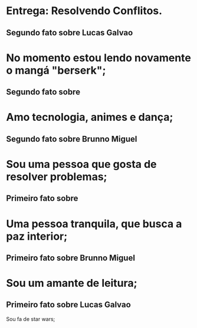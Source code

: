 # Entrega: Resolvendo Conflitos.


## Segundo fato sobre Lucas Galvao
No momento estou lendo novamente o mangá "berserk";
=======

## Segundo fato sobre <William>

Amo tecnologia, animes e dança;
=======

## Segundo fato sobre Brunno Miguel

Sou uma pessoa que gosta de resolver problemas;
=======

## Primeiro fato sobre <William>

Uma pessoa tranquila, que busca a paz interior;
=======
## Primeiro fato sobre Brunno Miguel

Sou um amante de leitura;
=======
## Primeiro fato sobre Lucas Galvao

Sou fa de star wars;







